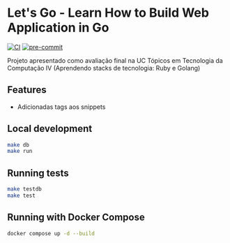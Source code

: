 # Let's Go - Learn How to Build Web Application in Go
[![CI](https://github.com/vancanhuit/snippetbox/actions/workflows/ci.yml/badge.svg)](https://github.com/vancanhuit/snippetbox/actions/workflows/ci.yml)
[![pre-commit](https://img.shields.io/badge/pre--commit-enabled-brightgreen?logo=pre-commit&logoColor=white)](https://github.com/pre-commit/pre-commit)

Projeto apresentado como avaliação final na UC Tópicos em Tecnologia da Computação IV (Aprendendo stacks de tecnologia: Ruby e Golang)

## Features
- Adicionadas tags aos snippets

## Local development
```bash
make db
make run
```

## Running tests
```bash
make testdb
make test
```

## Running with Docker Compose

```bash
docker compose up -d --build
```
